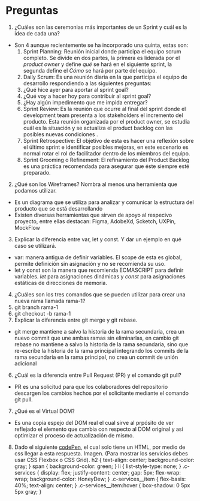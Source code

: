 # Preguntas
1. ¿Cuáles son las ceremonias más importantes de un Sprint y cuál es la idea de cada una?
  * Son 4 aunque recientemente se ha incorporado una quinta, estas son:
    1. Sprint Planning: Reunión inicial donde participa el equipo scrum completo. Se divide en dos partes, la primera es liderada por el _product owner_ y define _*qué*_ se hará en el siguiente sprint, la segunda define el *_Cómo_* se hará por parte del equipo.
    2. Daily Scrum: Es una reunión diaria en la que participa el equipo de desarrollo respondiendo a las siguientes preguntas:
      1. ¿Qué hice ayer para aportar al sprint goal?
      2. ¿Qué voy a hacer hoy para contribuir al sprint goal?
      3. ¿Hay algún impedimento que me impida entregar?   
    3. Sprint Review: Es la reunión que ocurre al final del sprint donde el development team presenta a los stakeholders el incremento del producto. Esta reunión organizada por el product owner, se estudia cuál es la situación y se actualiza el product backlog con las posibles nuevas condiciones .
    4. Sprint Retrospective: El objetivo de esta es hacer una reflexión sobre el último sprint e identificar posibles mejoras, en este escenario es normal rotar el rol de facilitador dentro de los miembros del equipo.  
    5. Sprint Grooming o Refinement: El refinamiento del Product Backlog es una práctica recomendada para asegurar que éste siempre esté preparado.
2. ¿Qué son los Wireframes? Nombra al menos una herramienta que podamos utilizar.
  * Es un diagrama que se utiliza para analizar y comunicar la estructura del producto que se está desarrollando
  * Existen diversas herramientas que sirven de apoyo al respecivo proyecto, entre ellas destacan: Figma, AdobeXd, Scketch, UXPin, MockFlow
3. Explicar la diferencia entre var, let y const. Y dar un ejemplo en qué caso se utilizará.
  * var: manera antigua de definir variables. El scope de esta es global, permite definición sin asignación y no se recomienda su uso. 
  * let y const son la manera que recomienda ECMASCRIPT para definir variables. _let_ para asignaciones dinámicas y _const_ para asignaciones estáticas de direcciones de memoria.   
4. ¿Cuáles son los tres comandos que se pueden utilizar para crear una nueva rama llamada rama-1?
  1. git branch rama-1
  2. git checkout -b rama-1
5. Explicar la diferencia entre git merge y git rebase.
  * git merge mantiene a salvo la historia de la rama secundaria, crea un nuevo commit que une ambas ramas sin eliminarlas, en cambio git rebase no mantiene a salvo la historia de la rama secundaria, sino que re-escribe la historia de la rama principal integrando los commits de la rama secundaria en la rama principal, no crea un commit de unión adicional
6. ¿Cuál es la diferencia entre Pull Request (PR) y el comando git pull?
  * PR es una solicitud para que los colaboradores del repositorio descargen los cambios hechos por el solicitante mediante el comando git pull.
7. ¿Qué es el Virtual DOM?
  * Es una copia espejo del DOM real el cual sirve al prpósito de ver reflejado el elemento que cambia con respecto al DOM original y así optimizar el proceso de actualización de mismo.
8. Dado el siguiente [codePen](https://codepen.io/cristian-makeitreal/pen/NWadqqa?editors=1100), el cual solo tiene un HTML, por medio de css llegar a esta respuesta. Imagen. (Para mostrar los servicios debes usar CSS Flexbox o CSS Grid).
h2 {
  text-align: center;
  background-color: gray;
}
span {
  background-color: green;
}
li {
  list-style-type: none;
}
.c-services {
  display: flex;
  justify-content: center;
  gap: 5px;
  flex-wrap: wrap;
  background-color: HoneyDew;
}
.c-services__item {
  flex-basis: 40%;
  text-align: center;
}
.c-services__item:hover {
  box-shadow: 0 5px 5px gray;
}